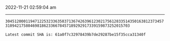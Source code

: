 2022-11-21 02:59:04 am

---

`30451200011947122532336358371367426396123021756128335143501638123734573109421758046981862336678457189292917339159873252015703`

`Latest commit SHA is: 61a0f7c32978439b7de29287be15f35cca31340f `
